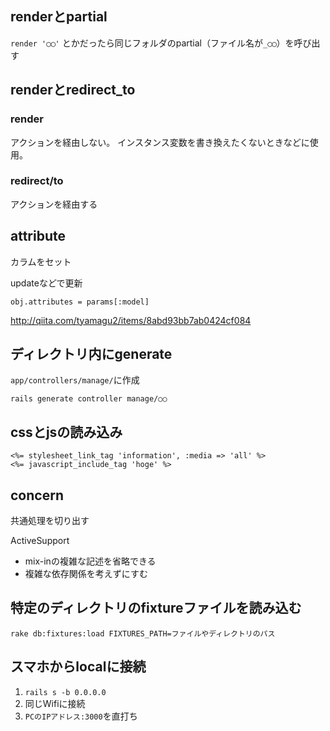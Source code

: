 ## renderとpartial
`render '◯◯'`
とかだったら同じフォルダのpartial（ファイル名が`_◯◯`）を呼び出す

## renderとredirect_to
### render
アクションを経由しない。
インスタンス変数を書き換えたくないときなどに使用。

### redirect/to
アクションを経由する


## attribute
カラムをセット

updateなどで更新

```
obj.attributes = params[:model]
```

<http://qiita.com/tyamagu2/items/8abd93bb7ab0424cf084>


## ディレクトリ内にgenerate
`app/controllers/manage/`に作成
```
rails generate controller manage/○○
```

## cssとjsの読み込み
```
<%= stylesheet_link_tag 'information', :media => 'all' %>
<%= javascript_include_tag 'hoge' %>
```

## concern
共通処理を切り出す

ActiveSupport

- mix-inの複雑な記述を省略できる
- 複雑な依存関係を考えずにすむ


## 特定のディレクトリのfixtureファイルを読み込む
```
rake db:fixtures:load FIXTURES_PATH=ファイルやディレクトリのパス
```


## スマホからlocalに接続
1. `rails s -b 0.0.0.0`
1. 同じWifiに接続
1. `PCのIPアドレス:3000`を直打ち
